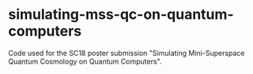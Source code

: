 # simulating-mss-qc-on-quantum-computers
Code used for the SC18 poster submission "Simulating Mini-Superspace Quantum Cosmology on Quantum Computers".
